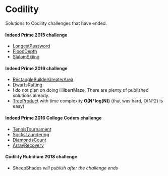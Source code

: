 # Codility
Solutions to Codility challenges that have ended.

#### Indeed Prime 2015 challenge
- [LongestPassword](solutions/longest_password.rb)
- [FloodDepth](solutions/flood_depth.rb)
- [SlalomSkiing](solutions/slalom_skiing.rb)

#### Indeed Prime 2016 challenge

- [RectangleBuilderGreaterArea](solutions/rectangle_builder.rb)
- [DwarfsRafting](solutions/dwarves_rafting.rb)
- I do not plan on doing HilbertMaze. There are plenty of published solutions already.
- [TreeProduct](solutions/tree_product/tree_product.rb) with time complexity **O(N\*log(N))** (that was hard, O(N^2) is easy)


#### Indeed Prime 2016 College Coders challenge
- [TennisTournament](solutions/tennis_tournament.rb)
- [SocksLaundering](solutions/socks_laundering.rb)
- [DiamondsCount](solutions/diamonds_count.rb)
- [ArrayRecovery](solutions/array_recovery.rb)

#### Codility Rubidium 2018 challenge
- SheepShades _will publish after the challenge ends_
